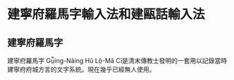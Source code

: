 # 建寧府羅馬字輸入法和建甌話輸入法
## 建寧府羅馬字
建寧府羅馬字 Gṳ̿ing-Nǎing Hǔ Lô̤-Mǎ Cī是清末傳教士發明的一套用以記錄當時建寧府府城方言的文字系統。現在幾乎已經無人使用。
